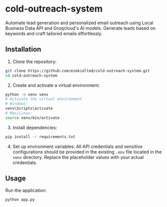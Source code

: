 # cold-outreach-system

Automate lead generation and personalized email outreach using Local Business Data API and Groqcloud's AI models. Generate leads based on keywords and craft tailored emails effortlessly.

## Installation

1. Clone the repository:
```bash
git clone https://github.com/ezekielted/cold-outreach-system.git
cd cold-outreach-system
```

2. Create and activate a virtual environment:
```bash
python -m venv venv
# Activate the virtual environment
# Windows:
venv\Scripts\activate
# Mac/Linux:
source venv/bin/activate
```

3. Install dependencies:
```bash
pip install -r requirements.txt
```

4. Set up environment variables:
All API credentials and sensitive configurations should be provided in the existing `.env` file located in the `venv` directory. Replace the placeholder values with your actual credentials.

## Usage

Run the application:
```bash
python app.py
```